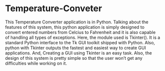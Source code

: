 # Temperature-Conveter
This Temperature Converter application is in Python. Talking about the features of this system, this python application is simply designed to convert entered numbers from Celcius to Fahrenheit and it is also capable of handling all types of exceptions. Here, the module used is Tkinter(). It is a standard Python interface to the Tk GUI toolkit shipped with Python. Also, python with Tkinter outputs the fastest and easiest way to create GUI applications. And, Creating a GUI using Tkinter is an easy task. Also, the design of this system is pretty simple so that the user won’t get any difficulties while working on it.
